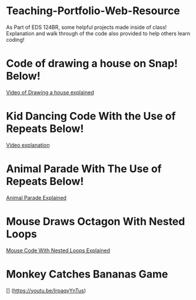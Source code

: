# Teaching-Portfolio-Web-Resource

As Part of EDS 124BR, some helpful projects made inside of class! Explanation and walk through of the code also provided to help others learn coding!

# Code of drawing a house on Snap! Below!
  [Video of Drawing a house explained](https://www.youtube.com/watch?v=_aAkfPFLLos)

# Kid Dancing Code With the Use of Repeats Below!
[Video explanation](https://youtu.be/zv0HQvltPH8)

# Animal Parade With The Use of Repeats Below!
[Animal Parade Explained](https://youtu.be/31XCvEdDD64)

# Mouse Draws Octagon With Nested Loops
[Mouse Code With Nested Loops Explained](https://youtu.be/cv7BR8CQs5g)

# Monkey Catches Bananas Game
[] (https://youtu.be/IrpaqyYnTus)
